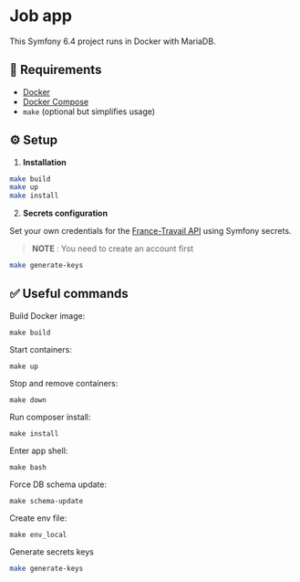 # Job app

This Symfony 6.4 project runs in Docker with MariaDB.

## 🚀 Requirements
- [Docker](https://www.docker.com/)
- [Docker Compose](https://docs.docker.com/compose/)
- `make` (optional but simplifies usage)

## ⚙️ Setup

1. **Installation**

```sh
make build
make up
make install
```

2. **Secrets configuration**

Set your own credentials for the [France-Travail API](france-travail.io) using Symfony secrets.
> **NOTE** : You need to create an account first

```sh
make generate-keys
```
## ✅ Useful commands

Build Docker image:
```shell
make build
```

Start containers:
```shell
make up
```

Stop and remove containers:
```shell
make down
```
Run composer install:
```shell
make install
```
Enter app shell:
```shell
make bash
```
Force DB schema update:
```shell
make schema-update
```

Create env file:
```shell
make env_local
```

Generate secrets keys
```sh
make generate-keys
```
